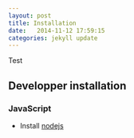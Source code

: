 ```yaml
---
layout: post
title: Installation
date:   2014-11-12 17:59:15
categories: jekyll update
---
```


Test

## Developper installation

### JavaScript

- Install [nodejs]()

